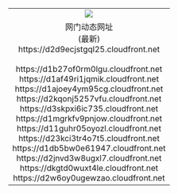 ﻿<table>
  <tr></tr>
  <tr><td colspan=2 align=center><img src="https://d2d9ecjstgql25.cloudfront.net/Up/oGate.jpg" /></td></tr>
  <tr><td colspan=2 align=center>网门动态网址<br/>(最新)
<br>https://d2d9ecjstgql25.cloudfront.net
<br/>
<br>https://d1b27of0rm0lgu.cloudfront.net
<br>https://d1af49ri1jqmik.cloudfront.net
<br>https://d1ajoey4ym95cg.cloudfront.net
<br>https://d2kqonj5257vfu.cloudfront.net
<br>https://d3skpxi6ic735.cloudfront.net
<br>https://d1mgrkfv9pnjow.cloudfront.net
<br>https://d11guhr05oyozl.cloudfront.net
<br>https://d23kci3tr4o7t5.cloudfront.net
<br>https://d1db5bw0e61947.cloudfront.net
<br>https://d2jnvd3w8ugxl7.cloudfront.net
<br>https://dkgtd0wuxt4le.cloudfront.net
<br>https://d2w6oy0ugewzao.cloudfront.net
    </td>
  </tr>
</table>
